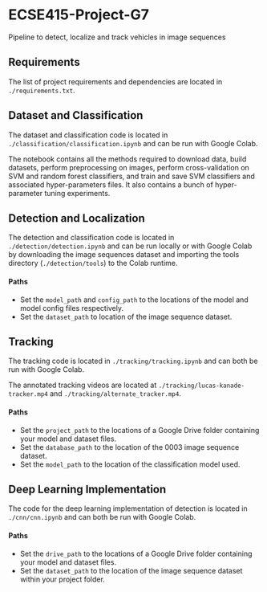 # ECSE415-Project-G7

Pipeline to detect, localize and track vehicles in image sequences

## Requirements

The list of project requirements and dependencies are located in `./requirements.txt`.

## Dataset and Classification

The dataset and classification code is located in `./classification/classification.ipynb` and can be run with Google Colab. 

The notebook contains all the methods required to download data, build datasets, perform preprocessing on images, perform cross-validation on SVM and random forest classifiers, and train and save SVM classifiers and associated hyper-parameters files. It also contains a bunch of hyper-parameter tuning experiments.

## Detection and Localization

The detection and classification code is located in `./detection/detection.ipynb` and can be run locally or with Google Colab by downloading the image sequences dataset and importing the tools directory (`./detection/tools`) to the Colab runtime.

#### Paths

- Set the `model_path` and `config_path` to the locations of the model and model config files respectively.
- Set the `dataset_path` to location of the image sequence dataset.

## Tracking

The tracking code is located in `./tracking/tracking.ipynb` and can both be run with Google Colab.

The annotated tracking videos are located at `./tracking/lucas-kanade-tracker.mp4` and `./tracking/alternate_tracker.mp4`.

#### Paths

- Set the `project_path` to the locations of a Google Drive folder containing your model and dataset files.
- Set the `database_path` to the location of the 0003 image sequence dataset.
- Set the `model_path` to the location of the classification model used.

## Deep Learning Implementation 

The code for the deep learning implementation of detection is located in `./cnn/cnn.ipynb` and can both be run with Google Colab.

#### Paths

- Set the `drive_path` to the locations of a Google Drive folder containing your model and dataset files.
- Set the `dataset_path` to the location of the image sequence dataset within your project folder.
